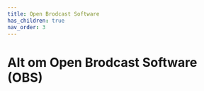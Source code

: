 ```yaml
---
title: Open Brodcast Software
has_children: true
nav_order: 3
---
```


# Alt om Open Brodcast Software (OBS)
